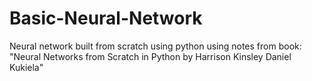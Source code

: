 # Basic-Neural-Network
Neural network built from scratch using python using notes from book: "Neural Networks from Scratch in Python by Harrison Kinsley Daniel Kukiela"
